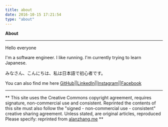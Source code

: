 ```yaml
---
title: about
date: 2016-10-15 17:21:54
type: "about"
---
```


**About**

---
Hello everyone

I'm a software engineer. I like running. I'm currently trying to learn Japanese.

みなさん、こんにちは、私は日本語で初心者です。

You can also find me here [GitHub](https://github.com/alanzhang211)||[LinkedIn](http://www.linkedin.com/in/alanzhang211)||[Instagram](http://www.instagram.com/alanzhang211)||[Facebook](https://www.facebook.com/alan.zhang211)

---
** This site uses the Creative Commons copyright agreement, requires signature, non-commercial use and consistent. Reprinted the contents of this site must also follow the "signed - non-commercial use - consistent" creative sharing agreement. Unless stated, are original articles, reproduced Please specify: reprinted from [alanzhang.me](alanzhang.me) **
